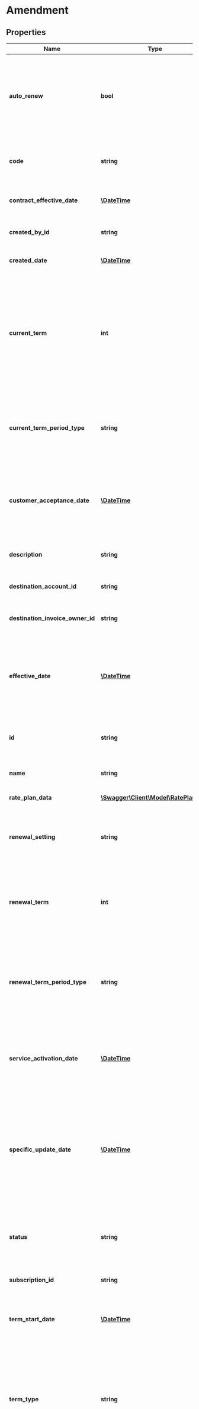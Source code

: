 # Amendment

## Properties
Name | Type | Description | Notes
------------ | ------------- | ------------- | -------------
**auto_renew** | **bool** | Determines whether the subscription is automatically renewed, or whether it expires at the end of the term and needs to be manually renewed. **Required:** For amendment of type TermsAndConditions when changing the automatic renewal status of a subscription. **Values**: true, false | [optional] 
**code** | **string** | A unique alphanumeric string that identifies the amendment. **Character limit**: 50 **Values**: one of the following:  - &#x60;null&#x60; generates a value automatically - A string | [optional] 
**contract_effective_date** | [**\DateTime**](Date.md) | The date when the amendment&#39;s changes become effective for billing purposes. **Version notes**: -- | [optional] 
**created_by_id** | **string** | The user ID of the person who created the amendment. **Character limit**: 32 **Values**: automatically generated | [optional] 
**created_date** | [**\DateTime**](\DateTime.md) | The date when the amendment was created. **Values**: automatically generated | [optional] 
**current_term** | **int** | The length of the period for the current subscription term. This field can be updated when Status is &#x60;Draft&#x60;. **Required**: Only if the value of the Type field is set to &#x60;TermsAndConditions&#x60; and TermType is set to &#x60;TERMED&#x60;. This field is not required if TermType is set to &#x60;EVERGREEN&#x60;. **Character limit**: **Values**: a valid number **Note**: The InitialTerm field is deprecated from WSDL 73.0, use the CurrentTerm field instead. | [optional] 
**current_term_period_type** | **string** | The period type for the current subscription term. **Values**:  - &#x60;Month&#x60; (default) - &#x60;Year&#x60; - &#x60;Day&#x60; - &#x60;Week&#x60; **Note**:  - This field can be updated when Status is &#x60;Draft&#x60;. - This field is used with the CurrentTerm field to specify the current subscription term. | [optional] 
**customer_acceptance_date** | [**\DateTime**](Date.md) | The date when the customer accepts the amendment&#39;s changes to the subscription. Use this field if [Zuora is configured to require customer acceptance in Z-Billing](https://knowledgecenter.zuora.com/CB_Billing/W_Billing_and_Payments_Settings/Define_Default_Subscription_Settings). **Required**: Only if the value of the Status field is set to PendingAcceptance. **Version notes**: -- | [optional] 
**description** | **string** | A description of the amendment. **Character limit**: 500 **Values**: maximum 500 characters | [optional] 
**destination_account_id** | **string** | The ID of the account that the subscription is being transferred to. **Character limit**: 32 **Values**: [a valid account ID](https://knowledgecenter.zuora.com/DC_Developers/SOAP_API/E1_SOAP_API_Object_Reference/Account#Id) | [optional] 
**destination_invoice_owner_id** | **string** | The ID of the invoice that the subscription is being transferred to. **Character limit**: 32 **Values**: [a valid invoice ID](https://knowledgecenter.zuora.com/DC_Developers/SOAP_API/E1_SOAP_API_Object_Reference/Invoice#Id) | [optional] 
**effective_date** | [**\DateTime**](Date.md) | The date when the amendment&#39;s changes take effective. This field validates that the amendment&#39;s changes are within valid ranges of products and product rate plans. **Required**: For the cancellation amendments. Optional for other types of amendments. **Version notes**: -- | [optional] 
**id** | **string** | The ID of this object. Upon creation of this object, this field becomes AmendmentId. **Character limit**: 32 **Values**: automatically generated | [optional] 
**name** | **string** | The name of the amendment. **Character limit**: 100 **Values**: a string of 100 characters or fewer | [optional] 
**rate_plan_data** | [**\Swagger\Client\Model\RatePlanData**](RatePlanData.md) | A container for one [RatePlanData](https://knowledgecenter.zuora.com/DC_Developers/SOAP_API/F_SOAP_API_Complex_Types/RatePlanData) | [optional] 
**renewal_setting** | **string** | Specifies whether a termed subscription will remain termed or change to evergreen when it is renewed. **Required**: If TermType is Termed **Values**: RENEW_WITH_SPECIFIC_TERM (default), RENEW_TO_EVERGREEN | [optional] 
**renewal_term** | **int** | The term of renewal for the amended subscription. This field can be updated when Status is &#x60;Draft&#x60;. **Required**: Only if the value of the Type field is set to &#x60;TermsAndConditions&#x60;. **Character limit**: **Values:** a valid number | [optional] 
**renewal_term_period_type** | **string** | The period type for the subscription renewal term. This field can be updated when Status is &#x60;Draft&#x60;. **Required**: Only if the value of the Type field is set to &#x60;TermsAndConditions&#x60;. This field is used with the RenewalTerm field to specify the subscription renewal term. **Values**:  - &#x60;Month&#x60; (default) - &#x60;Year&#x60; - &#x60;Day&#x60; - &#x60;Week&#x60; | [optional] 
**service_activation_date** | [**\DateTime**](Date.md) | The date when service is activated. Use this field if [Zuora is configured to require service activation in Z-Billing](https://knowledgecenter.zuora.com/CB_Billing/W_Billing_and_Payments_Settings/Define_Default_Subscription_Settings). **Required**: Only if the value of the Status field is set to PendingActivation. **Version notes**: -- | [optional] 
**specific_update_date** | [**\DateTime**](Date.md) | The date when the UpdateProduct amendment takes effect. This field is only applicable if there is already a future-dated UpdateProduct amendment on the subscription. See [Create an UpdateProduct Amendment Before a Future-dated Update](https://knowledgecenter.zuora.com/DC_Developers/SOAP_API/E1_SOAP_API_Object_Reference/Amendment/Update_a_Product_(Amendment)#Create_an_UpdateProduct_Amendment_Before_a_Future-dated_Update_(API_version_71.0.2B)) for more information. **Required**: Only for the UpdateProduct amendments if there is already a future-dated UpdateProduct amendment on the subscription. **Version notes**: WSDL 71.0+ | [optional] 
**status** | **string** | The status of the amendment. Type: string (enum) **Character limit**: 17 **Values**: one of the following:  - Draft (default, if left null) - Pending Activation - Pending Acceptance - Completed | [optional] 
**subscription_id** | **string** | The ID of the subscription that the amendment changes. **Character limit**: 32 **Values**: [a valid subscription ID](https://knowledgecenter.zuora.com/DC_Developers/SOAP_API/E1_SOAP_API_Object_Reference/Subscription#Id) | [optional] 
**term_start_date** | [**\DateTime**](Date.md) | The date when the new terms and conditions take effect. **Required**: Only if the value of the Type field is set to TermsAndConditions. **Version notes**: -- | [optional] 
**term_type** | **string** | Indicates if the subscription isTERMED or EVERGREEN.  - A TERMED subscription has an expiration date, and must be manually renewed. - An EVERGREEN subscription doesn&#39;t have an expiration date, and must be manually ended.  **Required**: Only when as part of an amendment of type TermsAndConditions &amp;#65279;to change the term type of a subscription. Type: string **Character limit**: 9 **Values**: TERMED, EVERGREEN | [optional] 
**type** | **string** | The type of amendment. **Character limit**: 18 **Values**: one of the following:  - Cancellation - NewProduct - OwnerTransfer - RemoveProduct - Renewal - UpdateProduct - TermsAndConditions - SuspendSubscription (This value is in **Limited Availability**.) - ResumeSubscription (This value is in **Limited Availability**.) | [optional] 
**updated_by_id** | **string** | The ID of the user who last updated the amendment. **Character limit**: 32 **Values**: automatically generated | [optional] 
**updated_date** | [**\DateTime**](\DateTime.md) | The date when the amendment was last updated. **Values**: automatically generated | [optional] 
**fields_to_null** | **string** |  | [optional] 

[[Back to Model list]](../README.md#documentation-for-models) [[Back to API list]](../README.md#documentation-for-api-endpoints) [[Back to README]](../README.md)


